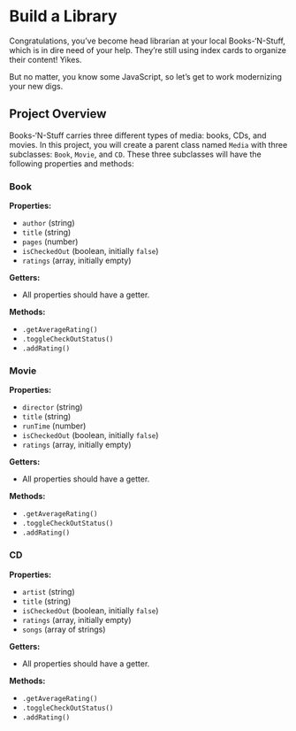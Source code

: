 # Build a Library

Congratulations, you’ve become head librarian at your local Books-‘N-Stuff, which is in dire need of your help. They’re still using index cards to organize their content! Yikes.

But no matter, you know some JavaScript, so let’s get to work modernizing your new digs.

## Project Overview

Books-‘N-Stuff carries three different types of media: books, CDs, and movies. In this project, you will create a parent class named `Media` with three subclasses: `Book`, `Movie`, and `CD`. These three subclasses will have the following properties and methods:

### Book

**Properties:**
- `author` (string)
- `title` (string)
- `pages` (number)
- `isCheckedOut` (boolean, initially `false`)
- `ratings` (array, initially empty)

**Getters:**
- All properties should have a getter.

**Methods:**
- `.getAverageRating()`
- `.toggleCheckOutStatus()`
- `.addRating()`

### Movie

**Properties:**
- `director` (string)
- `title` (string)
- `runTime` (number)
- `isCheckedOut` (boolean, initially `false`)
- `ratings` (array, initially empty)

**Getters:**
- All properties should have a getter.

**Methods:**
- `.getAverageRating()`
- `.toggleCheckOutStatus()`
- `.addRating()`

### CD

**Properties:**
- `artist` (string)
- `title` (string)
- `isCheckedOut` (boolean, initially `false`)
- `ratings` (array, initially empty)
- `songs` (array of strings)

**Getters:**
- All properties should have a getter.

**Methods:**
- `.getAverageRating()`
- `.toggleCheckOutStatus()`
- `.addRating()`
